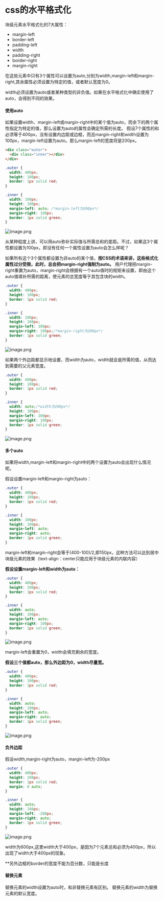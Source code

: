 # css的水平格式化

块级元素水平格式化的7大属性：
- margin-left
- border-left
- padding-left
- width
- padding-right
- border-right
- margin-right

在这些元素中只有3个属性可以设置为auto,分别为width,margin-left和margin-right,其余属性必须设置为特定的值，或者默认宽度为0。

width必须设置为auto或者某种类型的非负值。如果在水平格式化中确实使用了auto，会得到不同的效果。

#### 使用auto

如果设置width、margin-left或margin-right中的某个值为auto，而余下的两个属性指定为特定的值，那么设置为auto的属性会确定所需的长度。
假设7个属性的和必须等于400px，没有设置内边距或边框，而且margin-right和width设置为100px，margin-left设置为auto。那么margin-left的宽度将是200px。
```html
<div class="outer">
  <div class="inner"></div>
</div>
```

```css
.outer {
  width: 400px;
  height: 100px;
  border: 1px solid red;
}

.inner {
  width: 100px;
  height: 100px;
  margin-left: auto; /*margin-left为200px*/
  margin-right: 100px;
  border: 1px solid green;
}
```
![image.png](../imgs/sp1.png)

从某种程度上讲，可以用auto弥补实际值与所需总和的差距。不过，如果这3个属性都设置为100px，即没有任何一个属性设置为auto会怎么样呢？

如果所有这个3个属性都设置为非auto的某个值，**按CSS的术语来讲，这些格式化属性过分受限，此时，总会把margin-right强制为auto。**
用户代理把margin-right重置为auto，margin-right会根据有一个auto值时的规矩来设置，即由这个auto值填补所需的距离，使元素的总宽度等于其包含块的width。
```css
.outer {
  width: 400px;
  height: 100px;
  border: 1px solid red;
}

.inner {
  width: 100px;
  height: 100px;
  margin-left: 100px; 
  margin-right: 100px;/*margin-right为200px*/
  border: 1px solid green;
}
```
![image.png](../imgs/sp2.png)

如果两个外边距都显示地设置，而width为auto，width就会是所需的值，从而达到需要的父元素宽度。

```css
.outer {
  width: 400px;
  height: 100px;
  border: 1px solid red;
}

.inner {
  width: auto;/*width为200px*/
  height: 100px;
  margin-left: 100px; 
  margin-right: 100px;
  border: 1px solid green;
}
```

![image.png](../imgs/jp3.png)

#### 多个auto
如果将width,margin-left和margin-right中的两个设置为auto会出现什么情况呢。

假设设置margin-left和margin-right为auto：
```css
.outer {
  width: 400px;
  height: 100px;
  border: 1px solid red;
}

.inner {
  width: 100px;
  height: 100px;
  margin-left: auto; 
  margin-right: auto;
  border: 1px solid green;
}
```
margin-left和margin-right会等于(400-100)/2,即150px，这种方法可以达到居中块级元素的效果（text-align：center只能应用于块级元素的内联内容）

**假设设置margin-left和width为auto：**
```css
.outer {
  width: 400px;
  height: 100px;
  border: 1px solid red;
}

.inner {
  width: auto;
  height: 100px;
  margin-left: auto;
  margin-right: 100px;
  border: 1px solid green;
}
```
![image.png](../imgs/jp4.png)

margin-left会重置为0，width会填充剩余的宽度。

**假设三个值都auto，那么外边距为0，width尽量宽。**
```css
.outer {
  width: 400px;
  height: 100px;
  border: 1px solid red;
}

.inner {
  width: auto;
  height: 100px;
  margin-left: auto;
  margin-right: auto;
  border: 1px solid green;
}
```
![image.png](../imgs/jp5.png)

#### 负外边距
假设width,margin-right为auto，margin-left为-200px
```css
.outer {
  width: 400px;
  height: 100px;
  border: 1px solid red;
  margin: 0 auto;
}

.inner {
  width: auto;
  height: 100px;
  margin-left: -200px;
  margin-right: auto;
  border: 1px solid green;
}
```
![image.png](../imgs/jp6.png)

width为600px,这里width大于400px，是因为7个元素总和必须为400px，所以出现了width大于400px的现象。

**另外边框的border的宽度不能为百分数，只能是长度

#### 替换元素
替换元素的width设置为auto时，和非替换元素有区别。
替换元素的width为替换元素的默认宽度。
